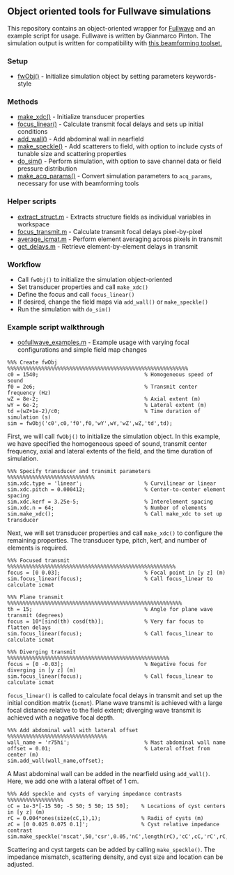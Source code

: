 ## Object oriented tools for Fullwave simulations

This repository contains an object-oriented wrapper for [Fullwave](https://gitlab.oit.duke.edu/ultrasound/fullwave2D) and an example script for usage. Fullwave is written by Gianmarco Pinton. The simulation output is written for compatibility with [this beamforming toolset.](https://gitlab.oit.duke.edu/nbb5/Beamforming)

### Setup
* [fwObj()](fwObj.m) - Initialize simulation object by setting parameters keywords-style

### Methods
* [make_xdc()](make_xdc.m) - Initialize transducer properties
* [focus_linear()](focus_linear.m) - Calculate transmit focal delays and sets up initial conditions
* [add_wall()](add_wall.m) - Add abdominal wall in nearfield
* [make_speckle()](make_speckle.m) - Add scatterers to field, with option to include cysts of tunable size and scattering properties
* [do_sim()](do_sim.m) - Perform simulation, with option to save channel data or field pressure distribution
* [make_acq_params()](make_acq_params.m) - Convert simulation parameters to `acq_params`, necessary for use with beamforming tools

### Helper scripts
* [extract_struct.m](extract_struct.m) - Extracts structure fields as individual variables in workspace
* [focus_transmit.m](focus_transmit.m) - Calculate transmit focal delays pixel-by-pixel
* [average_icmat.m](average_icmat.m) - Perform element averaging across pixels in transmit
* [get_delays.m](get_delays.m) - Retrieve element-by-element delays in transmit

### Workflow
* Call `fwObj()` to initialize the simulation object-oriented
* Set transducer properties and call `make_xdc()`
* Define the focus and call `focus_linear()`
* If desired, change the field maps via `add_wall()` or `make_speckle()`
* Run the simulation with `do_sim()`

### Example script walkthrough
* [oofullwave_examples.m](oofullwave_examples.m) - Example usage with varying focal configurations and simple field map changes

```
%%% Create fwObj %%%%%%%%%%%%%%%%%%%%%%%%%%%%%%%%%%%%%%%%%%%%%%%%%%%%%%%%%%
c0 = 1540;                                  % Homogeneous speed of sound
f0 = 2e6;                                   % Transmit center frequency (Hz)
wZ = 8e-2;                                  % Axial extent (m)
wY = 6e-2;                                  % Lateral extent (m)
td =(wZ+1e-2)/c0;                           % Time duration of simulation (s)
sim = fwObj('c0',c0,'f0',f0,'wY',wY,'wZ',wZ,'td',td);
```
First, we will call `fwObj()` to initialize the simulation object. In this example, we have specified the homogeneous speed of sound, transmit center frequency, axial and lateral extents of the field, and the time duration of simulation.

```
%%% Specify transducer and transmit parameters %%%%%%%%%%%%%%%%%%%%%%%%%%%%
sim.xdc.type = 'linear';                    % Curvilinear or linear
sim.xdc.pitch = 0.000412;                   % Center-to-center element spacing
sim.xdc.kerf = 3.25e-5;                     % Interelement spacing
sim.xdc.n = 64;                             % Number of elements
sim.make_xdc();                             % Call make_xdc to set up transducer
```
Next, we will set transducer properties and call `make_xdc()` to configure the remaining properties. The transducer type, pitch, kerf, and number of elements is required.

```
%%% Focused transmit %%%%%%%%%%%%%%%%%%%%%%%%%%%%%%%%%%%%%%%%%%%%%%%%%%%%%%
focus = [0 0.03];                           % Focal point in [y z] (m)
sim.focus_linear(focus);                    % Call focus_linear to calculate icmat

%%% Plane transmit %%%%%%%%%%%%%%%%%%%%%%%%%%%%%%%%%%%%%%%%%%%%%%%%%%%%%%%%
th = 15;                                    % Angle for plane wave transmit (degrees)
focus = 10*[sind(th) cosd(th)];             % Very far focus to flatten delays
sim.focus_linear(focus);                    % Call focus_linear to calculate icmat

%%% Diverging transmit %%%%%%%%%%%%%%%%%%%%%%%%%%%%%%%%%%%%%%%%%%%%%%%%%%%%
focus = [0 -0.03];                          % Negative focus for diverging in [y z] (m)
sim.focus_linear(focus);                    % Call focus_linear to calculate icmat
```
`focus_linear()` is called to calculate focal delays in transmit and set up the initial condition matrix (`icmat`). Plane wave transmit is achieved with a large focal distance relative to the field extent; diverging wave transmit is achieved with a negative focal depth.

```
%%% Add abdominal wall with lateral offset %%%%%%%%%%%%%%%%%%%%%%%%%%%%%%%%
wall_name = 'r75hi';                        % Mast abdominal wall name
offset = 0.01;                              % Lateral offset from center (m)
sim.add_wall(wall_name,offset);
```
A Mast abdominal wall can be added in the nearfield using `add_wall()`. Here, we add one with a lateral offset of 1 cm.

```
%%% Add speckle and cysts of varying impedance contrasts %%%%%%%%%%%%%%%%%%
cC = 1e-3*[-15 50; -5 50; 5 50; 15 50];    % Locations of cyst centers in [y z] (m)
rC = 0.004*ones(size(cC,1),1);             % Radii of cysts (m)
zC = [0 0.025 0.075 0.1]';                 % Cyst relative impedance contrast
sim.make_speckle('nscat',50,'csr',0.05,'nC',length(rC),'cC',cC,'rC',rC,'zC',zC);
```
Scattering and cyst targets can be added by calling `make_speckle()`. The impedance mismatch, scattering density, and cyst size and location can be adjusted.


